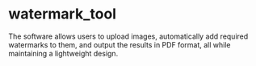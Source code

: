 # watermark_tool
The software allows users to upload images, automatically add required watermarks to them, and output the results in PDF format, all while maintaining a lightweight design.
